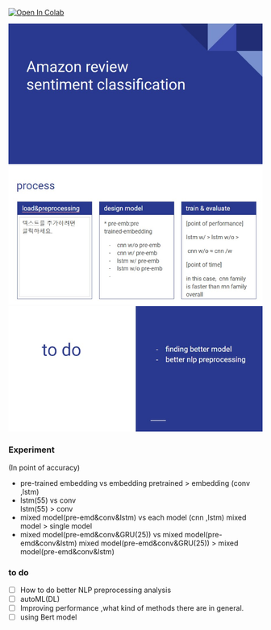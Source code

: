 <a href="https://colab.research.google.com/github/epsilon-deltta/amazon-review/blob/master/main.ipynb" target="_parent"><img src="https://colab.research.google.com/assets/colab-badge.svg" alt="Open In Colab"/></a>

![](img/intro0.jpg)
![](img/intro1.jpg)
![](img/intro2.jpg)

### Experiment

(In point of accuracy)
- pre-trained embedding vs embedding
    pretrained > embedding (conv ,lstm)
- lstm(55) vs conv  
    lstm(55) > conv   
- mixed model(pre-emd&conv&lstm) vs each  model (cnn ,lstm)
    mixed model > single model
- mixed model(pre-emd&conv&GRU(25)) vs mixed model(pre-emd&conv&lstm)
    mixed model(pre-emd&conv&GRU(25)) > mixed model(pre-emd&conv&lstm)

### to do 

- [ ] How to do better NLP preprocessing analysis  
- [ ] autoML(DL)  
- [ ] Improving performance ,what kind of methods there are in general. 
- [ ] using Bert model
